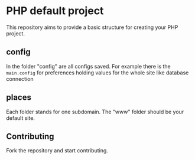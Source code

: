 # PHP default project
This repository aims to provide a basic structure for creating your PHP project.

## config
In the folder "config" are all configs saved. For example there is the `main.config` for preferences holding values for the whole site like database connection

## places
Each folder stands for one subdomain. The "www" folder should be your default site.

## Contributing
Fork the repository and start contributing.
